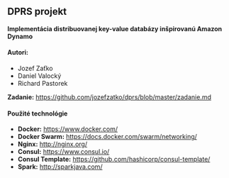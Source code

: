 ## DPRS projekt
**Implementácia distribuovanej key-value databázy inšpirovanú Amazon Dynamo**

#### Autori:
- Jozef Zaťko
- Daniel Valocký
- Richard Pastorek

**Zadanie:** https://github.com/jozefzatko/dprs/blob/master/zadanie.md

#### Použité technológie
* **Docker:** https://www.docker.com/
* **Docker Swarm:** https://docs.docker.com/swarm/networking/
* **Nginx:** http://nginx.org/
* **Consul:** https://www.consul.io/
* **Consul Template:** https://github.com/hashicorp/consul-template/
* **Spark:** http://sparkjava.com/